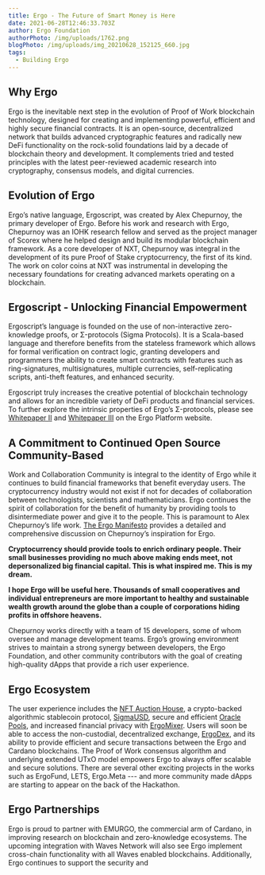```yaml
---
title: Ergo - The Future of Smart Money is Here
date: 2021-06-28T12:46:33.703Z
author: Ergo Foundation
authorPhoto: /img/uploads/1762.png
blogPhoto: /img/uploads/img_20210628_152125_660.jpg
tags:
  - Building Ergo
---
```

## Why Ergo

Ergo is the inevitable next step in the evolution of Proof of Work blockchain technology, designed for
creating and implementing powerful, efficient and highly secure financial contracts. It is an open-source,
decentralized network that builds advanced cryptographic features and radically new DeFi functionality on
the rock-solid foundations laid by a decade of blockchain theory and development. It complements tried
and tested principles with the latest peer-reviewed academic research into cryptography, consensus
models, and digital currencies.

## Evolution of Ergo

Ergo’s native language, Ergoscript, was created by Alex Chepurnoy, the primary developer of Ergo.
Before his work and research with Ergo, Chepurnoy was an IOHK research fellow and served as the
project manager of Scorex where he helped design and build its modular blockchain framework. As a
core developer of NXT, Chepurnoy was integral in the development of its pure Proof of Stake
cryptocurrency, the first of its kind. The work on color coins at NXT was instrumental in developing the
necessary foundations for creating advanced markets operating on a blockchain.

## Ergoscript - Unlocking Financial Empowerment

Ergoscript’s language is founded on the use of non-interactive zero-knowledge proofs, or Σ-protocols
(Sigma Protocols). It is a Scala-based language and therefore benefits from the stateless framework
which allows for formal verification on contract logic, granting developers and programmers the ability to
create smart contracts with features such as ring-signatures, multisignatures, multiple currencies,
self-replicating scripts, anti-theft features, and enhanced security.

Ergoscript truly increases the creative potential of blockchain technology and allows for an incredible
variety of DeFi products and financial services. To further explore the intrinsic properties of Ergo’s
Σ-protocols, please see [Whitepaper II](https://ergoplatform.org/docs/ErgoScript.pdf) and [Whitepaper III](https://ergoplatform.org/docs/AdvancedErgoScriptTutorial.pdf) on the Ergo Platform website.

## A Commitment to Continued Open Source Community-Based

Work and Collaboration
Community is integral to the identity of Ergo while it continues to build financial frameworks that benefit
everyday users. The cryptocurrency industry would not exist if not for decades of collaboration between
technologists, scientists and mathematicians. Ergo continues the spirit of collaboration for the benefit of
humanity by providing tools to disintermediate power and give it to the people. This is paramount to Alex
Chepurnoy’s life work. [The Ergo Manifesto](https://ergoplatform.org/en/blog/2021-04-26-the-ergo-manifesto/) provides a detailed and comprehensive discussion on
Chepurnoy’s inspiration for Ergo.

**Cryptocurrency should provide tools to enrich ordinary people. Their small businesses
providing no much above making ends meet, not depersonalized big financial capital. This
is what inspired me. This is my dream.**

**I hope Ergo will be useful here. Thousands of small cooperatives and individual
entrepreneurs are more important to healthy and sustainable wealth growth around the
globe than a couple of corporations hiding profits in offshore heavens.**

Chepurnoy works directly with a team of 15 developers, some of whom oversee and manage
development teams. Ergo’s growing environment strives to maintain a strong synergy between
developers, the Ergo Foundation, and other community contributors with the goal of creating high-quality
dApps that provide a rich user experience.

## Ergo Ecosystem

The user experience includes the [NFT Auction House](https://ergoauctions.org/#/auction/active?type=picture), a crypto-backed algorithmic stablecoin protocol,
[SigmaUSD](https://sigmausd.io/#/), secure and efficient [Oracle Pools](https://explorer.ergoplatform.com/en/oracle-pool-state/ergusd), and increased financial privacy with [ErgoMixer](https://github.com/ergoMixer/ergoMixBack). Users will
soon be able to access the non-custodial, decentralized exchange, [ErgoDex](https://ergodex.io/), and its ability to provide
efficient and secure transactions between the Ergo and Cardano blockchains. The Proof of Work
consensus algorithm and underlying extended UTxO model empowers Ergo to always offer scalable and
secure solutions. There are several other exciting projects in the works such as ErgoFund, LETS,
Ergo.Meta --- and more community made dApps are starting to appear on the back of the Hackathon.

## Ergo Partnerships

Ergo is proud to partner with EMURGO, the commercial arm of Cardano, in improving research on
blockchain and zero-knowledge ecosystems. The upcoming integration with Waves Network will also see
Ergo implement cross-chain functionality with all Waves enabled blockchains. Additionally, Ergo continues
to support the security and